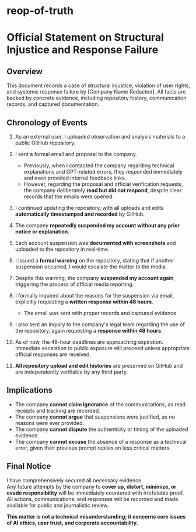 # reop-of-truth

# Official Statement on Structural Injustice and Response Failure

## Overview

This document records a case of structural injustice, violation of user rights, and systemic response failure by [Company Name Redacted]. All facts are backed by concrete evidence, including repository history, communication records, and captured documentation.

## Chronology of Events

1. As an external user, I uploaded observation and analysis materials to a public GitHub repository.

2. I sent a formal email and proposal to the company.  
   - Previously, when I contacted the company regarding technical explanations and GPT-related errors, they responded immediately and even provided internal feedback links.  
   - However, regarding the proposal and official verification requests, the company deliberately **read but did not respond**, despite clear records that the emails were opened.

3. I continued updating the repository, with all uploads and edits **automatically timestamped and recorded** by GitHub.

4. The company **repeatedly suspended my account without any prior notice or explanation**.

5. Each account suspension was **documented with screenshots** and uploaded to the repository in real-time.

6. I issued a **formal warning** on the repository, stating that if another suspension occurred, I would escalate the matter to the media.

7. Despite this warning, the company **suspended my account again**, triggering the process of official media reporting.

8. I formally inquired about the reasons for the suspension via email, explicitly requesting a **written response within 48 hours**.
   - The email was sent with proper records and captured evidence.

9. I also sent an inquiry to the company's legal team regarding the use of the repository, again requesting a **response within 48 hours**.

10. As of now, the 48-hour deadlines are approaching expiration.  
    Immediate escalation to public exposure will proceed unless appropriate official responses are received.

11. **All repository upload and edit histories** are preserved on GitHub and are independently verifiable by any third party.

## Implications

- The company **cannot claim ignorance** of the communications, as read receipts and tracking are recorded.
- The company **cannot argue** that suspensions were justified, as no reasons were ever provided.
- The company **cannot dispute** the authenticity or timing of the uploaded evidence.
- The company **cannot excuse** the absence of a response as a technical error, given their previous prompt replies on less critical matters.

## Final Notice

I have comprehensively secured all necessary evidence.  
Any future attempts by the company to **cover up, distort, minimize, or evade responsibility** will be immediately countered with irrefutable proof.  
All actions, communications, and responses will be recorded and made available for public and journalistic review.

**This matter is not a technical misunderstanding; it concerns core issues of AI ethics, user trust, and corporate accountability.**
